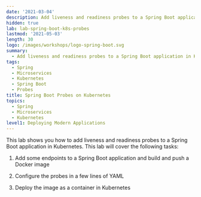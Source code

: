 ```yaml
---
date: '2021-03-04'
description: Add liveness and readiness probes to a Spring Boot application in Kubernetes.
hidden: true
lab: lab-spring-boot-k8s-probes
lastmod: '2021-05-03'
length: 30
logo: /images/workshops/logo-spring-boot.svg
summary:
  - Add liveness and readiness probes to a Spring Boot application in Kubernetes.
tags:
  - Spring
  - Microservices
  - Kubernetes
  - Spring Boot
  - Probes
title: Spring Boot Probes on Kubernetes
topics:
  - Spring
  - Microservices
  - Kubernetes
level1: Deploying Modern Applications
---
```


This lab shows you how to add liveness and readiness probes to a Spring Boot application in Kubernetes. This lab will cover the following tasks:

1. Add some endpoints to a Spring Boot application and build and push a Docker image

2. Configure the probes in a few lines of YAML

3. Deploy the image as a container in Kubernetes
